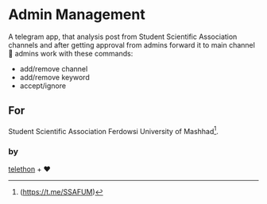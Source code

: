 # Admin Management
A telegram app, that analysis post from Student Scientific Association channels 
and after getting approval from admins forward it to main channel 🤠
admins work with these commands:
- add/remove channel
- add/remove keyword
- accept/ignore
## For
Student Scientific Association Ferdowsi University of Mashhad[^1].
### by
[telethon](https://github.com/LonamiWebs/Telethon/blob/master/readthedocs/index.rst) + ❤
[^1]:(https://t.me/SSAFUM)
